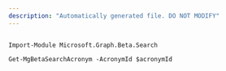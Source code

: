 ```yaml
---
description: "Automatically generated file. DO NOT MODIFY"
---
```


```powershellv2

Import-Module Microsoft.Graph.Beta.Search

Get-MgBetaSearchAcronym -AcronymId $acronymId

```
